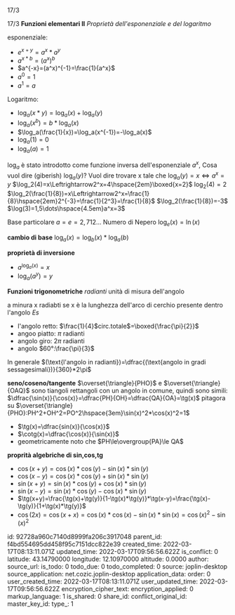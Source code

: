 17/3

17/3
**Funzioni elementari II**
*Proprietà dell'esponenziale e del logaritmo*

esponenziale:
- $e^{x+y}=a^x*a^y$
- $a^{x*b}=(a^x)^b$
- $a^{-x}=(a^x)^{-1}=\frac{1}{a^x}$
- $a^0=1$
- $a^1=a$

Logaritmo:
- $\log_a(x*y)=\log_a(x)+\log_a(y)$
- $\log_a(x^b)=b*\log_a(x)$
- $\log_a(\frac{1}{x})=\log_a(x^{-1})=-\log_a(x)$
- $\log_a(1)=0$
- $\log_a(a)=1$

$\log_a$ è stato introdotto come funzione inversa dell'esponenziale $a^x$, Cosa vuol dire (giberish) $\log_a(y)$? Vuol dire trovare x tale che
$\log_a(y)=x\Leftrightarrow a^x=y$
$\log_2(4)=x\Leftrightarrow2^x=4\hspace{2em}\boxed{x=2}$
$\log_2(4)=2$
$\log_2(\frac{1}{8})=x\Leftrightarrow2^x=\frac{1}{8}\hspace{2em}2^{-3}=\frac{1}{2^3}=\frac{1}{8}$
$\log_2(\frac{1}{8})=-3$
$\log(3)=1,5\dots\hspace{4.5em}a^x=3$

Base particolare $a=e=2,712...$ Numero di Nepero
$\log_e(x)=\ln(x)$

**cambio di base**
$\log_a(x)=\log_b(x)*\log_a(b)$

**proprietà di inversione**
- $a^{\log_a(x)}=x$
- $\log_a(a^y)=y$

**Funzioni trigonometriche**
*radianti* unità di misura dell'angolo

a minura x radiabti se x è la lunghezza dell'arco di cerchio presente dentro l'angolo
*Es*
- l'angolo retto: $\frac{1}{4}$circ.totale$=\boxed{\frac{\pi}{2}}$
- angoo piatto: $\pi$ radianti
- angolo giro: $2\pi$ radianti
- angolo $60°:\frac{\pi}{3}$

In generale $(\text{l'angolo in radianti})=\dfrac{(\text{angolo in gradi sessagesimali})}{360}*2\pi$

**seno/coseno/tangente**
$\overset{\triangle}{PHO}$ e $\overset{\triangle}{OAQ}$ sono tiangoli rettangoli con un angolo in comune, quindi sono simili:
$\dfrac{\sin(x)}{\cos(x)}=\dfrac{PH}{OH}=\dfrac{QA}{OA}=\tg(x)$
pitagora su $\overset{\triangle}{PHO}:PH^2+OH^2=PO^2\hspace{3em}\sin(x)^2*\cos(x)^2=1$
- $\tg(x)=\dfrac{sin(x)}{\cos(x)}$
- $\cotg(x)=\dfrac{\cos(x)}{\sin(x)}$
- geometricamente noto che $PH\le\overgroup{PA}\le QA$


**proprità algebriche di sin,cos,tg**
- $\cos(x+y)=\cos(x)*\cos(y)-\sin(x)*\sin(y)$
- $\cos(x-y)=\cos(x)*\cos(y)+\sin(x)*\sin(y)$
- $\sin(x+y)=\sin(x)*\cos(y)+\cos(x)*\sin(y)$
- $\sin(x-y)=\sin(x)*\cos(y)-\cos(x)*\sin(y)$
- $\tg(x+y)=\frac{\tg(x)+\tg(y)}{1-\tg(x)*\tg(y)}*\tg(x-y)=\frac{\tg(x)-\tg(y)}{1+\tg(x)*\tg(y)}$
- $\cos(2x)=\cos(x+x)=\cos(x)*\cos(x)-\sin(x)*\sin(x)=\cos(x)^2-\sin(x)^2$



id: 92728a960c7140d8999fa206c3917048
parent_id: f4bd554695dd458f95c7151dcc822e39
created_time: 2022-03-17T08:13:11.071Z
updated_time: 2022-03-17T09:56:56.622Z
is_conflict: 0
latitude: 43.14790000
longitude: 12.10970000
altitude: 0.0000
author: 
source_url: 
is_todo: 0
todo_due: 0
todo_completed: 0
source: joplin-desktop
source_application: net.cozic.joplin-desktop
application_data: 
order: 0
user_created_time: 2022-03-17T08:13:11.071Z
user_updated_time: 2022-03-17T09:56:56.622Z
encryption_cipher_text: 
encryption_applied: 0
markup_language: 1
is_shared: 0
share_id: 
conflict_original_id: 
master_key_id: 
type_: 1